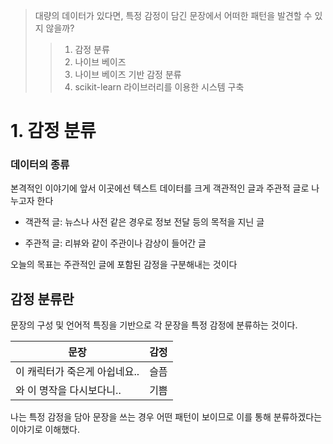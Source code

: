 
> 대량의 데이터가 있다면, 특정 감정이 담긴 문장에서 어떠한 패턴을 발견할 수 있지 않을까?
> 
>> 1. 감정 분류
>> 2. 나이브 베이즈
>> 3. 나이브 베이즈 기반 감정 분류
>> 4. scikit-learn 라이브러리를 이용한 시스템 구축

# 1. 감정 분류
### 데이터의 종류

본격적인 이야기에 앞서 이곳에선 텍스트 데이터를 크게 객관적인 글과 주관적 글로 나누고자 한다

- 객관적 글:
	뉴스나 사전 같은 경우로 정보 전달 등의 목적을 지닌 글

- 주관적 글:
	리뷰와 같이 주관이나 감상이 들어간 글

오늘의 목표는 주관적인 글에 포함된 감정을 구분해내는 것이다

## 감정 분류란
문장의 구성 및 언어적 특징을 기반으로 각 문장을 특정 감정에 분류하는 것이다.

| 문장 | 감정 |
| ----- | ----- |
| 이 캐릭터가 죽은게 아쉽네요.. | 슬픔 |
| 와 이 명작을 다시보다니.. | 기쁨 |

나는 특정 감정을 담아 문장을 쓰는 경우 어떤 패턴이 보이므로 이를 통해 분류하겠다는 이야기로 이해했다.
